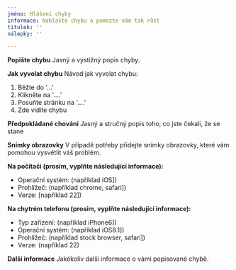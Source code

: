 ```yaml
---
jméno: Hlášení chyby
informace: Nahlašte chybu a pomozte nám tak růst
titulek: ''
nálepky: ''

---
```


**Popište chybu**
Jasný a výstižný popis chyby.

**Jak vyvolat chybu**
Návod jak vyvolat chybu:
1. Běžte do '...'
2. Klikněte na '....'
3. Posuňte stránku na '....'
4. Zde vidíte chybu

**Předpokládané chování**
Jasný a stručný popis toho, co jste čekali, že se stane

**Snímky obrazovky**
V případě potřeby přidejte snímky obrazovky, které vám pomohou vysvětlit váš problém.

**Na počítači (prosím, vyplňte následující informace):**
 - Operační systém: (například iOS])
 - Prohlížeč: (například chrome, safari])
 - Verze: [například 22])

**Na chytrém telefonu (prosím, vyplňte následující informace):**
 - Typ zařízení: (například iPhone6])
 - Operační systém: (například iOS8.1])
 - Prohlížeč: (například stock browser, safari])
 - Verze: (například 22)

**Další informace**
Jakékoliv další informace o vámi popisované chybě.

